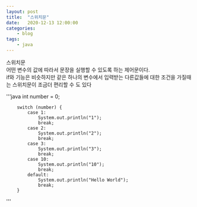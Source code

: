 ```yaml
---
layout: post
title:	"스위치문"
date:	2020-12-13 12:00:00
categories:
    - blog
tags:
    - java
---
```

스위치문   
어떤 변수의 값에 따라서 문장을 실행할 수 있도록 하는 제어문이다.   
if와 기능은 비슷하지만 같은 하나의 변수에서 입력받는 다른값들에 대한 조건을 가질때는 스위치문이 조금더 편리할 수 도 있다   

'''java
int number = 0;

        switch (number) {
            case 1:
                System.out.println("1");
                break;
            case 2:
                System.out.println("2");
                break;
            case 3:
                System.out.println("3");
                break;
            case 10:
                System.out.println("10");
                break;
            default:
                System.out.println("Hello World");
                break;
        }
'''

 